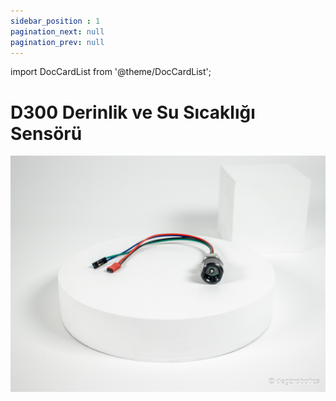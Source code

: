 ```yaml
---
sidebar_position : 1
pagination_next: null
pagination_prev: null
---
```


import DocCardList from '@theme/DocCardList';

# D300 Derinlik ve Su Sıcaklığı Sensörü

![Basınç sensorü](./image/basinc-sensoru.jpg)

<DocCardList />